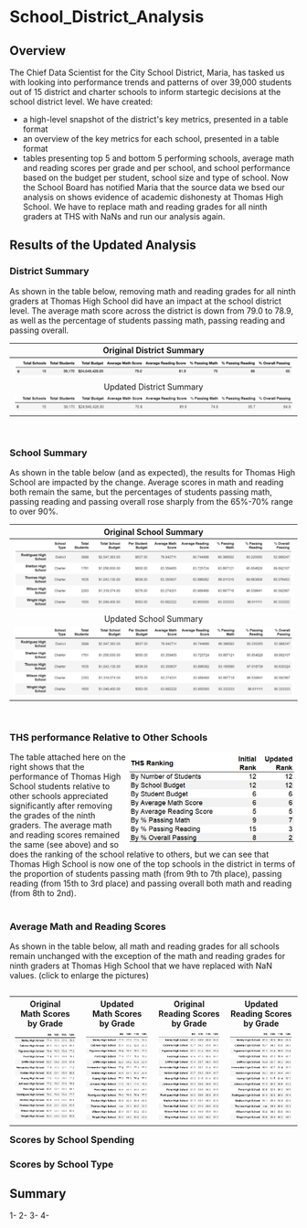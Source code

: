 # School_District_Analysis

## Overview
The Chief Data Scientist for the City School District, Maria, has tasked us with looking into performance trends and patterns of over 39,000 students out of 15 district and charter schools to inform startegic decisions at the school district level.
We have created:
- a high-level snapshot of the district's key metrics, presented in a table format
- an overview of the key metrics for each school, presented in a table format
- tables presenting top 5 and bottom 5 performing schools, average math and reading scores per grade and per school, and school performance based on the budget per student, school size and type of school.
Now the School Board has notified Maria that the source data we bsed our analysis on shows evidence of academic dishonesty at Thomas High School. We have to replace math and reading grades for all ninth graders at THS with NaNs and run our analysis again.

## Results of the Updated Analysis

### District Summary

As shown in the table below, removing math and reading grades for all ninth graders at Thomas High School did have an impact at the school district level. The average math score across the district is down from 79.0 to 78.9, as well as the percentage of students passing math, passing reading and passing overall.

Original District Summary                |
:---------------------------------------:|
![](Resources/District_Summary_1.png)    |
Updated District Summary                 |
![](Resources/District_Summary_2.png)    |

<br/>

### School Summary

As shown in the table below (and as expected), the results for Thomas High School are impacted by the change. Average scores in math and reading both remain the same, but the percentages of students passing math, passing reading and passing overall rose sharply from the 65%-70% range to over 90%.

Original School Summary                         |
:----------------------------------------------:|
![](Resources/Per_School_Summary_Tail_1.png)    |
Updated School Summary                          |
![](Resources/Per_School_Summary_Tail_2.png)    |

<br/>

### THS performance Relative to Other Schools

<img align="right" src="Resources/THS_Ranking.png" width="300">
The table attached here on the right shows that the performance of Thomas High School students relative to other schools appreciated significantly after removing the grades of the ninth graders. The average math and reading scores remained the same (see above) and so does the ranking of the school relative to others, but we can see that Thomas High School is now one of the top schools in the district in terms of the proportion of students passing math (from 9th to 7th place), passing reading (from 15th to 3rd place) and passing overall both math and reading (from 8th to 2nd).

<br/>

<br/>

### Average Math and Reading Scores

As shown in the table below, all math and reading grades for all schools remain unchanged with the exception of the math and reading grades for ninth graders at Thomas High School that we have replaced with NaN values. (click to enlarge the pictures)

<table align="left">
  <tr height=50px>
    <th>Original<br>Math Scores<br>by Grade</th>
    <th>Updated<br>Math Scores<br>by Grade</th>
    <th>Original<br>Reading Scores<br>by Grade</th>
    <th>Updated<br>Reading Scores<br>by Grade</th>
  </tr>
  <tr>
    <td> <img src="Resources/Math_Scores_by_Grade_1.png" width = 150px>
    <td> <img src="Resources/Math_Scores_by_Grade_2.png" width = 150px>
    <td> <img src="Resources/Reading_Scores_by_Grade_1.png" width = 150px></td>
    <td> <img src="Resources/Reading_Scores_by_Grade_2.png" width = 150px></td>
  </tr>
</table>

<br>

<br>

<br>

<br>
 
      
### Scores by School Spending


### Scores by School Type


## Summary

1-
2- 
3- 
4- 

